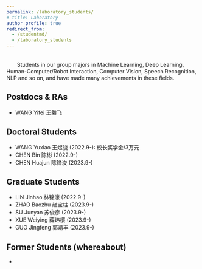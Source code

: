 ```yaml
---
permalink: /laboratory_students/
# title: Laboratory
author_profile: true
redirect_from: 
  - /studentmd/
  - /laboratory_students
---
```


<br />
　　Students in our group majors in Machine Learning, Deep Learning, Human-Computer/Robot Interaction, Computer Vision, Speech Recognition, NLP and so on, and have made many achievements in these fields.

Postdocs & RAs
--------
* WANG Yifei 王毅飞

Doctoral Students
--------
* WANG Yuxiao 王煜骁 (2022.9-): 校长奖学金/3万元
* CHEN Bin 陈彬 (2022.9-)
* CHEN Huajun 陈铧浚 (2023.9-)

Graduate Students
--------
* LIN Jinhao 林锦濠 (2022.9-)
* ZHAO Baozhu 赵宝柱 (2023.9-)
* SU Junyan 苏俊彦 (2023.9-)
* XUE Weiying 薛炜樱 (2023.9-)
* GUO Jingfeng 郭靖丰 (2023.9-)

Former Students (whereabout)
--------
* 
